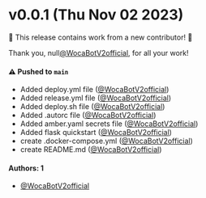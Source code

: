 # v0.0.1 (Thu Nov 02 2023)

:tada: This release contains work from a new contributor! :tada:

Thank you, null[@WocaBotV2official](https://github.com/WocaBotV2official), for all your work!

#### ⚠️ Pushed to `main`

- Added deploy.yml file ([@WocaBotV2official](https://github.com/WocaBotV2official))
- Added release.yml file ([@WocaBotV2official](https://github.com/WocaBotV2official))
- Added deploy.sh file ([@WocaBotV2official](https://github.com/WocaBotV2official))
- Added .autorc file ([@WocaBotV2official](https://github.com/WocaBotV2official))
- Added amber.yaml secrets file ([@WocaBotV2official](https://github.com/WocaBotV2official))
- Added flask quickstart ([@WocaBotV2official](https://github.com/WocaBotV2official))
- create .docker-compose.yml ([@WocaBotV2official](https://github.com/WocaBotV2official))
- create README.md ([@WocaBotV2official](https://github.com/WocaBotV2official))

#### Authors: 1

- [@WocaBotV2official](https://github.com/WocaBotV2official)
